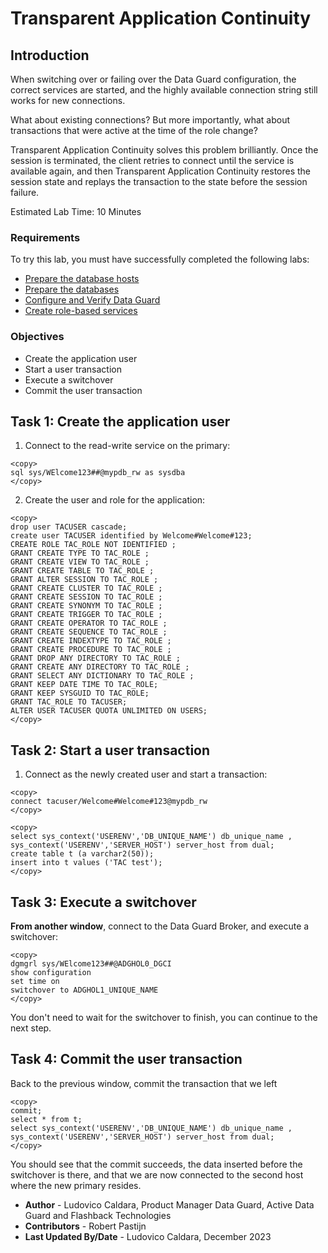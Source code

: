 # Transparent Application Continuity

## Introduction

When switching over or failing over the Data Guard configuration, the correct services are started, and the highly available connection string still works for new connections.

What about existing connections? But more importantly, what about transactions that were active at the time of the role change?

Transparent Application Continuity solves this problem brilliantly. Once the session is terminated, the client retries to connect until the service is available again, and then Transparent Application Continuity restores the session state and replays the transaction to the state before the session failure.

Estimated Lab Time: 10 Minutes

### Requirements
To try this lab, you must have successfully completed the following labs:
* [Prepare the database hosts](../prepare-host/prepare-host.md)
* [Prepare the databases](../prepare-db/prepare-db.md)
* [Configure and Verify Data Guard](../configure-dg/configure-dg.md)
* [Create role-based services](../create-services/create-services.md)

### Objectives
* Create the application user
* Start a user transaction
* Execute a switchover
* Commit the user transaction

## Task 1: Create the application user

1. Connect to the read-write service on the primary:
  ```
  <copy>
sql sys/WElcome123##@mypdb_rw as sysdba
  </copy>
  ```

2.  Create the user and role for the application:

  ```
  <copy>
drop user TACUSER cascade;
create user TACUSER identified by Welcome#Welcome#123;
CREATE ROLE TAC_ROLE NOT IDENTIFIED ;
GRANT CREATE TYPE TO TAC_ROLE ;
GRANT CREATE VIEW TO TAC_ROLE ;
GRANT CREATE TABLE TO TAC_ROLE ;
GRANT ALTER SESSION TO TAC_ROLE ;
GRANT CREATE CLUSTER TO TAC_ROLE ;
GRANT CREATE SESSION TO TAC_ROLE ;
GRANT CREATE SYNONYM TO TAC_ROLE ;
GRANT CREATE TRIGGER TO TAC_ROLE ;
GRANT CREATE OPERATOR TO TAC_ROLE ;
GRANT CREATE SEQUENCE TO TAC_ROLE ;
GRANT CREATE INDEXTYPE TO TAC_ROLE ;
GRANT CREATE PROCEDURE TO TAC_ROLE ;
GRANT DROP ANY DIRECTORY TO TAC_ROLE ;
GRANT CREATE ANY DIRECTORY TO TAC_ROLE ;
GRANT SELECT ANY DICTIONARY TO TAC_ROLE ;
GRANT KEEP DATE TIME TO TAC_ROLE;
GRANT KEEP SYSGUID TO TAC_ROLE;
GRANT TAC_ROLE TO TACUSER;
ALTER USER TACUSER QUOTA UNLIMITED ON USERS;
  </copy>
  ```

## Task 2: Start a user transaction

1. Connect as the newly created user and start a transaction:

  ```
  <copy>
connect tacuser/Welcome#Welcome#123@mypdb_rw
  </copy>
  ```

  ```
  <copy>
select sys_context('USERENV','DB_UNIQUE_NAME') db_unique_name , sys_context('USERENV','SERVER_HOST') server_host from dual;
create table t (a varchar2(50));
insert into t values ('TAC test');
  </copy>
  ```

## Task 3: Execute a switchover

**From another window**, connect to the Data Guard Broker, and execute a switchover:

  ```
  <copy>
dgmgrl sys/WElcome123##@ADGHOL0_DGCI
show configuration
set time on
switchover to ADGHOL1_UNIQUE_NAME
  </copy>
  ```

You don't need to wait for the switchover to finish, you can continue to the next step.

## Task 4: Commit the user transaction

Back to the previous window, commit the transaction that we left
  ```
  <copy>
commit;
select * from t;
select sys_context('USERENV','DB_UNIQUE_NAME') db_unique_name , sys_context('USERENV','SERVER_HOST') server_host from dual;
  </copy>
  ```

You should see that the commit succeeds, the data inserted before the switchover is there, and that we are now connected to the second host where the new primary resides.



- **Author** - Ludovico Caldara, Product Manager Data Guard, Active Data Guard and Flashback Technologies
- **Contributors** - Robert Pastijn
- **Last Updated By/Date** -  Ludovico Caldara, December 2023
